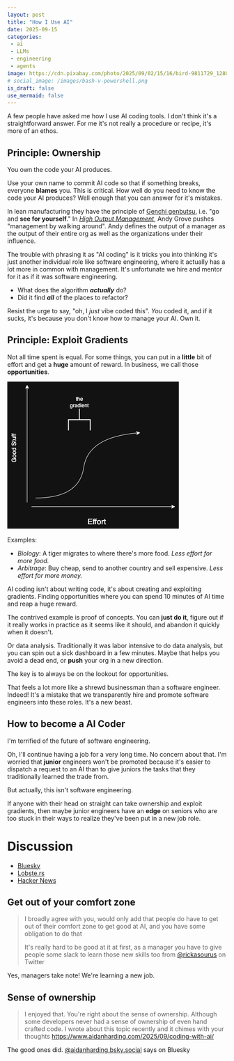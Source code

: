 ```yaml
---
layout: post
title: "How I Use AI"
date: 2025-09-15
categories:
 - ai
 - LLMs
 - engineering
 - agents
image: https://cdn.pixabay.com/photo/2025/09/02/15/16/bird-9811729_1280.jpg
# social_image: /images/bash-v-powershell.png
is_draft: false
use_mermaid: false
---
```


A few people have asked me how I use AI coding tools. I don't think it's a straightforward answer.
For me it's not really a procedure or recipe, it's more of an ethos.


## Principle: Ownership
You own the code your AI produces.

Use your own name to commit AI code so that if something breaks, everyone **blames** you. This is critical. How well
do you need to know the code your AI produces? Well enough that you can answer for it's mistakes.

In lean manufacturing they have the principle of [Genchi genbutsu][gen], i.e. "go and **see for yourself**." In 
[_High Output Management_][hom], Andy Grove pushes "management by walking around". Andy defines the output
of a manager as the output of their entire org as well as the organizations under their influence.

The trouble with phrasing it as "AI coding" is it tricks you into thinking it's just another individual role
like software engineering, where it actually has a lot more in common with management. It's unfortunate we
hire and mentor for it as if it was software engineering.

* What does the algorithm _**actually**_ do?
* Did it find _**all**_ of the places to refactor?

Resist the urge to say, "oh, I _just_ vibe coded this". _You_ coded it, and if it sucks, it's because you
don't know how to manage your AI. Own it.


## Principle: Exploit Gradients
Not all time spent is equal. For some things, you can put in a **little** bit of effort and get a **huge** amount
of reward. In business, we call those **opportunities**.

![a graph with x axis labeled "effort", y axis labeled "good stuff" and a curve with a steep part labeled "the gradient"](/images/gradient.drawio.png)

Examples:

* _Biology_: A tiger migrates to where there's more food. _Less effort for more food._
* _Arbitrage_: Buy cheap, send to another country and sell expensive. _Less effort for more money._

AI coding isn't about writing code, it's about creating and exploiting gradients. Finding opportunities
where you can spend 10 minutes of AI time and reap a huge reward.

The contrived example is proof of concepts. You can **just do it**, figure out if it really works in practice
as it seems like it should, and abandon it quickly when it doesn't.

Or data analysis. Traditionally it was labor intensive to do data analysis, but you can spin out a sick
dashboard in a few minutes. Maybe that helps you avoid a dead end, or **push** your org in a new direction.

The key is to always be on the lookout for opportunities.

That feels a lot more like a shrewd businessman than a software engineer. Indeed! It's a mistake that
we transparently hire and promote software engineers into these roles. It's a new beast.


## How to become a AI Coder
I'm terrified of the future of software engineering. 

Oh, I'll continue having a job for a very long time. No concern about that. I'm worried that **junior**
engineers won't be promoted because it's easier to dispatch a request to an AI than to give juniors the
tasks that they traditionally learned the trade from.

But actually, this isn't software engineering.

If anyone with their head on straight can take ownership and exploit gradients, then maybe junior engineers
have an **edge** on seniors who are too stuck in their ways to realize they've been put in a new job role.


# Discussion
* [Bluesky](https://bsky.app/profile/timkellogg.me/post/3lywainx5fk2s)
* [Lobste.rs](https://lobste.rs/s/70n6tf/how_i_use_ai)
* [Hacker News](https://news.ycombinator.com/item?id=45260574)

## Get out of your comfort zone
> I broadly agree with you, would only add that people do have to get out of their comfort zone to get good at AI, and you have some obligation to do that
>
> It's really hard to be good at it at first, as a manager you have to give people some slack to learn those new skills too
from [@rickasourus](https://x.com/rickasaurus/status/1967968762428313606) on Twitter

Yes, managers take note! We're learning a new job.

## Sense of ownership
> I enjoyed that. You're right about the sense of ownership. Although some developers never had a sense of ownership of even hand crafted code. I wrote about this topic recently and it chimes with your thoughts <https://www.aidanharding.com/2025/09/coding-with-ai/>

The good ones did.
[@aidanharding.bsky.social](https://bsky.app/profile/aidanharding.bsky.social/post/3lywpjk7hjk2u) says on Bluesky


 [gen]: https://en.wikipedia.org/wiki/Genchi_Genbutsu
 [hom]: https://www.amazon.com/High-Output-Management-Andrew-Grove/dp/0679762884
 [eff]: https://www.amazon.com/Effective-Executive-Definitive-Harperbusiness-Essentials/dp/0060833459
